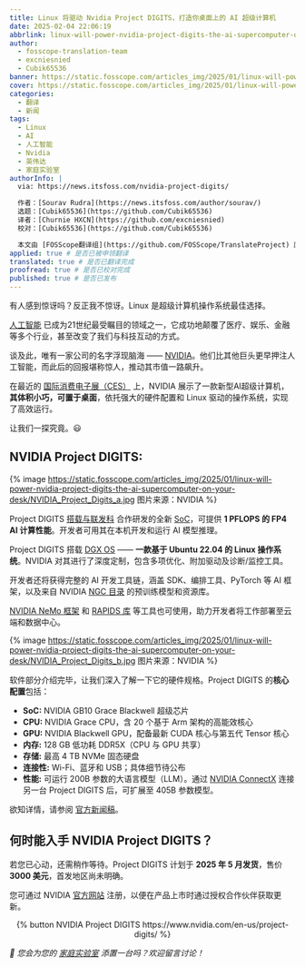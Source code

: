 ```yaml
---
title: Linux 将驱动 Nvidia Project DIGITS，打造你桌面上的 AI 超级计算机
date: 2025-02-04 22:06:19
abbrlink: linux-will-power-nvidia-project-digits-the-ai-supercomputer-on-your-desk
author:
  - fosscope-translation-team
  - excniesnied
  - Cubik65536
banner: https://static.fosscope.com/articles_img/2025/01/linux-will-power-nvidia-project-digits-the-ai-supercomputer-on-your-desk/nvidia-digits-linux-pc.webp
cover: https://static.fosscope.com/articles_img/2025/01/linux-will-power-nvidia-project-digits-the-ai-supercomputer-on-your-desk/nvidia-digits-linux-pc.webp
categories:
  - 翻译
  - 新闻
tags:
  - Linux
  - AI
  - 人工智能
  - Nvidia
  - 英伟达
  - 家庭实验室
authorInfo: |
  via: https://news.itsfoss.com/nvidia-project-digits/

  作者：[Sourav Rudra](https://news.itsfoss.com/author/sourav/)
  选题：[Cubik65536](https://github.com/Cubik65536)
  译者：[Churnie HXCN](https://github.com/excniesnied)
  校对：[Cubik65536](https://github.com/Cubik65536)

  本文由 [FOSScope翻译组](https://github.com/FOSScope/TranslateProject) 原创编译，[开源观察](https://fosscope.com/) 荣誉推出
applied: true # 是否已被申领翻译
translated: true # 是否已翻译完成
proofread: true # 是否已校对完成
published: true # 是否已发布
---
```


<!-- 所有以 `{{variable}}` 形式展现的内容都需要替换为实际内容 -->

有人感到惊讶吗？反正我不惊讶。Linux 是超级计算机操作系统最佳选择。

<!-- more -->

[人工智能](https://zh.wikipedia.org/wiki/%E4%BA%BA%E5%B7%A5%E6%99%BA%E8%83%BD) 已成为21世纪最受瞩目的领域之一，它成功地颠覆了医疗、娱乐、金融等多个行业，甚至改变了我们与科技互动的方式。

谈及此，唯有一家公司的名字浮现脑海 —— [NVIDIA](https://www.nvidia.com/zh-cn/)。他们比其他巨头更早押注人工智能，而此后的回报堪称惊人，推动其市值一路飙升。

在最近的 [国际消费电子展（CES）](https://www.ces.tech/) 上，NVIDIA 展示了一款新型AI超级计算机，**其体积小巧，可置于桌面**，依托强大的硬件配置和 Linux 驱动的操作系统，实现了高效运行。

让我们一探究竟。😃

## NVIDIA Project DIGITS:

{% image https://static.fosscope.com/articles_img/2025/01/linux-will-power-nvidia-project-digits-the-ai-supercomputer-on-your-desk/NVIDIA_Project_Digits_a.jpg 图片来源：NVIDIA %}

Project DIGITS [搭载与联发科](https://corp.mediatek.com/news-events/press-releases/mediatek-collaborates-with-nvidia-on-the-new-nvidia-gb10-grace-blackwell-superchip-powering-the-nvidia-project-digits-personal-ai-supercomputer) 合作研发的全新 [SoC](https://en.wikipedia.org/wiki/System_on_a_chip)，可提供 **1 PFLOPS 的 FP4 AI 计算性能**。开发者可用其在本机开发和运行 AI 模型推理。

Project DIGITS 搭载 [DGX OS](https://docs.nvidia.com/dgx/dgx-os-6-user-guide/introduction.html) —— **一款基于 Ubuntu 22.04 的 Linux 操作系统**。NVIDIA 对其进行了深度定制，包含多项优化、附加驱动及诊断/监控工具。

开发者还将获得完整的 AI 开发工具链，涵盖 SDK、编排工具、PyTorch 等 AI 框架，以及来自 NVIDIA [NGC 目录](https://catalog.ngc.nvidia.com/) 的预训练模型和资源库。

[NVIDIA NeMo 框架](https://www.nvidia.com/en-us/ai-data-science/products/nemo/) 和 [RAPIDS 库](https://developer.nvidia.com/rapids) 等工具也可使用，助力开发者将工作部署至云端和数据中心。

{% image https://static.fosscope.com/articles_img/2025/01/linux-will-power-nvidia-project-digits-the-ai-supercomputer-on-your-desk/NVIDIA_Project_Digits_b.jpg 图片来源：NVIDIA %}

软件部分介绍完毕，让我们深入了解一下它的硬件规格。Project DIGITS 的**核心配置**包括：

- **SoC:** NVIDIA GB10 Grace Blackwell 超级芯片
- **CPU:** NVIDIA Grace CPU，含 20 个基于 Arm 架构的高能效核心
- **GPU:** NVIDIA Blackwell GPU，配备最新 CUDA 核心与第五代 Tensor 核心
- **内存:** 128 GB 低功耗 DDR5X（CPU 与 GPU 共享）
- **存储:** 最高 4 TB NVMe 固态硬盘
- **连接性:** Wi-Fi、蓝牙和 USB；具体细节待公布
- **性能:** 可运行 200B 参数的大语言模型（LLM）。通过 [NVIDIA ConnectX](https://www.nvidia.com/en-us/networking/ethernet-adapters/) 连接另一台 Project DIGITS 后，可扩展至 405B 参数模型。

欲知详情，请参阅 [官方新闻稿](https://nvidianews.nvidia.com/news/nvidia-puts-grace-blackwell-on-every-desk-and-at-every-ai-developers-fingertips)。

## 何时能入手 NVIDIA Project DIGITS？

若您已心动，还需稍作等待。Project DIGITS 计划于 **2025 年 5 月发货**，售价 **3000 美元**，首发地区尚未明确。

您可通过 NVIDIA [官方网站](https://www.nvidia.com/en-us/project-digits/) 注册，以便在产品上市时通过授权合作伙伴获取更新。

<center>{% button NVIDIA Project DIGITS https://www.nvidia.com/en-us/project-digits/ %}</center>

*💬 您会为您的 [家庭实验室](https://itsfoss.com/tag/homelab/) 添置一台吗？欢迎留言讨论！*
